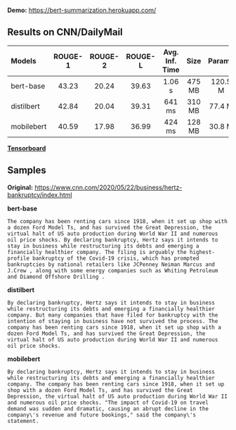 **Demo:** https://bert-summarization.herokuapp.com/

## Results on CNN/DailyMail

| Models     | ROUGE-1 |	ROUGE-2 | ROUGE-L | Avg. Inf. Time | Size   | Params   | Download |
|:-----------|:-------:|:--------:|:-------:|:--------------:|:------:|:--------:|:--------:|
| bert-base  | 43.23   | 20.24    | 39.63   | 1.06 s         | 475 MB | 120.5 M  |-|
| distilbert | 42.84   | 20.04    | 39.31   | 641 ms         | 310 MB | 77.4 M   |-|
| mobilebert | 40.59   | 17.98    | 36.99   | 424 ms         | 128 MB | 30.8 M   |-|

[**Tensorboard**](https://tensorboard.dev/experiment/wX89oBpMRyatmPwD0RQDOw/#scalars&_smoothingWeight=0.306)

## Samples
**Original:** https://www.cnn.com/2020/05/22/business/hertz-bankruptcy/index.html

**bert-base**
```
The company has been renting cars since 1918, when it set up shop with a dozen Ford Model Ts, and has survived the Great Depression, the virtual halt of US auto production during World War II and numerous oil price shocks. By declaring bankruptcy, Hertz says it intends to stay in business while restructuring its debts and emerging a financially healthier company. The filing is arguably the highest-profile bankruptcy of the Covid-19 crisis, which has prompted bankruptcies by national retailers like JCPenney Neiman Marcus and J.Crew , along with some energy companies such as Whiting Petroleum and Diamond Offshore Drilling .
```

**distilbert**
```
By declaring bankruptcy, Hertz says it intends to stay in business while restructuring its debts and emerging a financially healthier company. But many companies that have filed for bankruptcy with the intention of staying in business have not survived the process. The company has been renting cars since 1918, when it set up shop with a dozen Ford Model Ts, and has survived the Great Depression, the virtual halt of US auto production during World War II and numerous oil price shocks.
```

**mobilebert**
```
By declaring bankruptcy, Hertz says it intends to stay in business while restructuring its debts and emerging a financially healthier company. The company has been renting cars since 1918, when it set up shop with a dozen Ford Model Ts, and has survived the Great Depression, the virtual halt of US auto production during World War II and numerous oil price shocks. "The impact of Covid-19 on travel demand was sudden and dramatic, causing an abrupt decline in the company\'s revenue and future bookings," said the company\'s statement.
```
